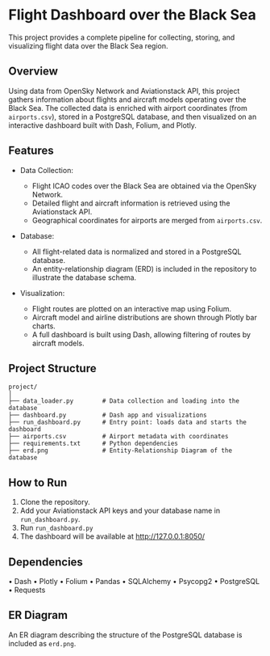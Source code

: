 # Flight Dashboard over the Black Sea

This project provides a complete pipeline for collecting, storing, and visualizing flight data over the Black Sea region.

## Overview

Using data from OpenSky Network and Aviationstack API, this project gathers information about flights and aircraft models operating over the Black Sea. The collected data is enriched with airport coordinates (from `airports.csv`), stored in a PostgreSQL database, and then visualized on an interactive dashboard built with Dash, Folium, and Plotly.

## Features

- Data Collection: 
  - Flight ICAO codes over the Black Sea are obtained via the OpenSky Network.
  - Detailed flight and aircraft information is retrieved using the Aviationstack API.
  - Geographical coordinates for airports are merged from `airports.csv`.

- Database:
  - All flight-related data is normalized and stored in a PostgreSQL database.
  - An entity-relationship diagram (ERD) is included in the repository to illustrate the database schema.

- Visualization:
  - Flight routes are plotted on an interactive map using Folium.
  - Aircraft model and airline distributions are shown through Plotly bar charts.
  - A full dashboard is built using Dash, allowing filtering of routes by aircraft models.

## Project Structure

```
project/
│
├── data_loader.py        # Data collection and loading into the database
├── dashboard.py          # Dash app and visualizations
├── run_dashboard.py      # Entry point: loads data and starts the dashboard
├── airports.csv          # Airport metadata with coordinates
├── requirements.txt      # Python dependencies
├── erd.png               # Entity-Relationship Diagram of the database
```


## How to Run

1. Clone the repository.
2. Add your Aviationstack API keys and your database name in `run_dashboard.py`.
3. Run `run_dashboard.py` 
4. The dashboard will be available at http://127.0.0.1:8050/ 

## Dependencies
 • Dash
 • Plotly
 • Folium
 • Pandas
 • SQLAlchemy
 • Psycopg2
 • PostgreSQL
 • Requests

## ER Diagram

An ER diagram describing the structure of the PostgreSQL database is included as `erd.png`.
